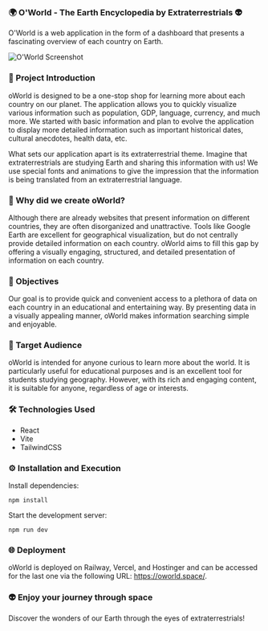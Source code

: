 ### 🌍 O'World - The Earth Encyclopedia by Extraterrestrials 👽

O'World is a web application in the form of a dashboard that presents a fascinating overview of each country on Earth.

![O'World Screenshot](./public/Presentation.gif)

### 🚀 Project Introduction

oWorld is designed to be a one-stop shop for learning more about each country on our planet. The application allows you to quickly visualize various information such as population, GDP, language, currency, and much more. We started with basic information and plan to evolve the application to display more detailed information such as important historical dates, cultural anecdotes, health data, etc.

What sets our application apart is its extraterrestrial theme. Imagine that extraterrestrials are studying Earth and sharing this information with us! We use special fonts and animations to give the impression that the information is being translated from an extraterrestrial language.

### 🤔 Why did we create oWorld?

Although there are already websites that present information on different countries, they are often disorganized and unattractive. Tools like Google Earth are excellent for geographical visualization, but do not centrally provide detailed information on each country. oWorld aims to fill this gap by offering a visually engaging, structured, and detailed presentation of information on each country.

### 🎯 Objectives

Our goal is to provide quick and convenient access to a plethora of data on each country in an educational and entertaining way. By presenting data in a visually appealing manner, oWorld makes information searching simple and enjoyable.

### 🎒 Target Audience

oWorld is intended for anyone curious to learn more about the world. It is particularly useful for educational purposes and is an excellent tool for students studying geography. However, with its rich and engaging content, it is suitable for anyone, regardless of age or interests.

### 🛠 Technologies Used

- React
- Vite
- TailwindCSS

### ⚙️ Installation and Execution

Install dependencies:

```
npm install
```

Start the development server:

```
npm run dev
```

### 🌐 Deployment

oWorld is deployed on Railway, Vercel, and Hostinger and can be accessed for the last one via the following URL: https://oworld.space/.

### 👽 Enjoy your journey through space

Discover the wonders of our Earth through the eyes of extraterrestrials!
